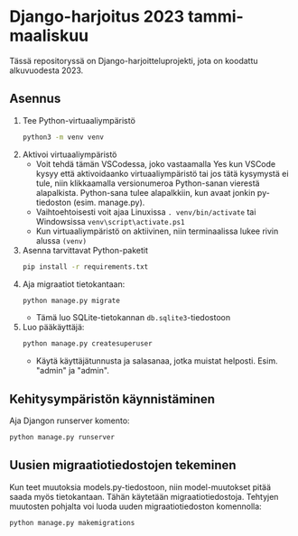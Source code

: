 # Django-harjoitus 2023 tammi-maaliskuu

Tässä repositoryssä on Django-harjoitteluprojekti, jota on koodattu
alkuvuodesta 2023.

## Asennus

1. Tee Python-virtuaaliympäristö
   ```sh
   python3 -m venv venv
   ```
2. Aktivoi virtuaaliympäristö
   - Voit tehdä tämän VSCodessa, joko vastaamalla Yes kun VSCode kysyy
     että aktivoidaanko virtuaaliympäristö tai jos tätä kysymystä ei
     tule, niin klikkaamalla versionumeroa Python-sanan vierestä
     alapalkista. Python-sana tulee alapalkkiin, kun avaat jonkin
     py-tiedoston (esim. manage.py).
   - Vaihtoehtoisesti voit ajaa Linuxissa `. venv/bin/activate` tai
     Windowsissa `venv\script\activate.ps1`
   - Kun virtuaaliympäristö on aktiivinen, niin terminaalissa lukee
     rivin alussa `(venv)`
3. Asenna tarvittavat Python-paketit
   ```sh
   pip install -r requirements.txt
   ```
4. Aja migraatiot tietokantaan:
   ```sh
   python manage.py migrate
   ```
   - Tämä luo SQLite-tietokannan `db.sqlite3`-tiedostoon
5. Luo pääkäyttäjä:
   ```sh
   python manage.py createsuperuser
   ```
   - Käytä käyttäjätunnusta ja salasanaa, jotka muistat helposti.
     Esim. "admin" ja "admin".

## Kehitysympäristön käynnistäminen

Aja Djangon runserver komento:
```sh
python manage.py runserver
```

## Uusien migraatiotiedostojen tekeminen

Kun teet muutoksia models.py-tiedostoon, niin model-muutokset pitää
saada myös tietokantaan.  Tähän käytetään migraatiotiedostoja. Tehtyjen
muutosten pohjalta voi luoda uuden migraatiotiedoston komennolla:
```sh
python manage.py makemigrations
```
